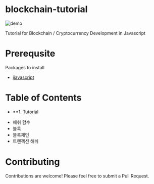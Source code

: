 # blockchain-tutorial
![demo](https://imgur.com/t8acD8j.gif)

Tutorial for Blockchain / Cryptocurrency Development in Javascript


# Prerequsite
Packages to install 
- [ijavascript](https://github.com/n-riesco/ijavascript)


# Table of Contents
* **1. Tutorial
- 해쉬 함수
- 블록
- 블록체인
- 트랜젝션 해쉬

# Contributing
Contributions are welcome! Please feel free to submit a Pull Request.
